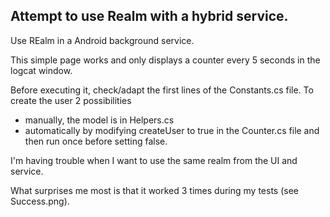 <h2>Attempt to use Realm with a hybrid service.</h2>

Use REalm in a Android background service.

This simple page works and only displays a counter every 5 seconds in the logcat window.<br>

Before executing it, check/adapt the first lines of the Constants.cs file.
To create the user 2 possibilities
- manually, the model is in Helpers.cs
- automatically by modifying createUser to true in the Counter.cs file and then run once before setting false.

I'm having trouble when I want to use the same realm from the UI and service.

What surprises me most is that it worked 3 times during my tests (see Success.png).
